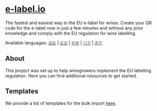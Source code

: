 # [e-label.io](https://e-label.io)

The fastest and easiest way to the EU e-label for wines. Create your QR code for the e-label now in just a few minutes and without any prior knowledge and comply with the EU regulation for wine labelling.

Available languages: [🇩🇪](./README.de.md) | [🇪🇸](./README.es.md) | [🇫🇷](./README.fr.md) | [🇮🇹](./README.it.md) | [🇵🇹](./README.pt.md)

## About

This project was set up to help winegrowers implement the EU labelling regulation. Here you can find additional resources to get started.

## Templates

We provide a list of templates for the bulk import [here](bulk-upload-templates/en).
